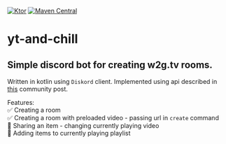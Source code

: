 [![Ktor](https://img.shields.io/badge/Ktor-2.3.4-blue.svg)](https://central.sonatype.com/artifact/io.ktor/ktor/2.3.4)
[![Maven Central](https://img.shields.io/maven-central/v/com.jessecorbett/diskord-bot.svg?label=Diskord)](https://gitlab.com/diskord/diskord)

# yt-and-chill
## Simple discord bot for creating w2g.tv rooms.

Written in kotlin using `Diskord` client. Implemented using api described in [this](https://community.w2g.tv/t/watch2gether-api-documentation/133767) community post.

Features:<br>
✅ Creating a room<br>
✅ Creating a room with preloaded video - passing url in `create` command<br>
🔳 Sharing an item - changing currently playing video<br>
🔳 Adding items to currently playing playlist<br>
